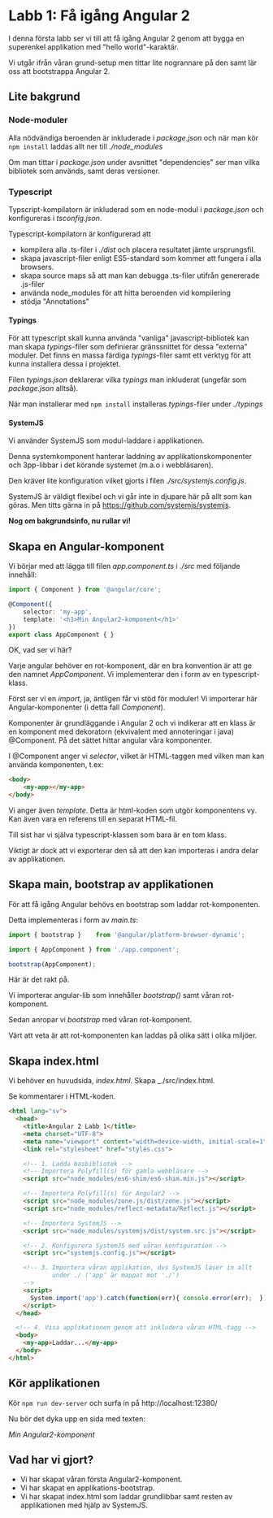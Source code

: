 Labb 1: Få igång Angular 2
==========================

I denna första labb ser vi till att få igång Angular 2 genom att bygga
en superenkel applikation med "hello world"-karaktär.

Vi utgår ifrån våran grund-setup men tittar lite nogrannare på den samt 
lär oss att bootstrappa Angular 2.

Lite bakgrund
-------------

### Node-moduler

Alla nödvändiga beroenden är inkluderade i _package.json_ och när man
kör `npm install` laddas allt ner till _./node_modules_

Om man tittar i _package.json_ under avsnittet "dependencies" ser man 
vilka bibliotek som används, samt deras versioner.

### Typescript
Typscript-kompilatorn är inkluderad som en node-modul i _package.json_ 
och konfigureras i _tsconfig.json_.

Typescript-kompilatorn är konfigurerad att 

- kompilera alla .ts-filer i _./dist_ och placera resultatet jämte 
  ursprungsfil.
- skapa javascript-filer enligt ES5-standard som kommer att fungera 
  i alla browsers.
- skapa source maps så att man kan debugga .ts-filer utifrån genererade
 .js-filer
- använda node_modules för att hitta beroenden vid kompilering 
- stödja "Annotations"

#### Typings
För att typescript skall kunna använda "vanliga" javascript-bibliotek
kan man skapa _typings_-filer som definierar gränssnittet för dessa
"externa" moduler. Det finns en massa färdiga _typings_-filer samt ett 
verktyg för att kunna installera dessa i projektet. 

Filen _typings.json_ deklarerar vilka _typings_ man inkluderat 
(ungefär som _package.json_ alltså).

När man installerar med `npm install` installeras _typings_-filer
under _./typings_

#### SystemJS
Vi använder SystemJS som modul-laddare i applikationen. 

Denna systemkomponent hanterar laddning av applikationskomponenter
och 3pp-libbar i det körande systemet (m.a.o i webbläsaren). 

Den kräver lite konfiguration vilket gjorts i filen _./src/systemjs.config.js_.
 
SystemJS är väldigt flexibel och vi går inte in djupare här på 
allt som kan göras. Men titts gärna in på https://github.com/systemjs/systemjs.   



__Nog om bakgrundsinfo, nu rullar vi!__

Skapa en Angular-komponent
--------------------------
Vi börjar med att lägga till filen _app.component.ts_ i _./src_ med
följande innehåll:

```typescript
import { Component } from '@angular/core';

@Component({
    selector: 'my-app',
    template: '<h1>Min Angular2-komponent</h1>'
})
export class AppComponent { }
```
	
OK, vad ser vi här? 

Varje angular behöver en rot-komponent, där en bra konvention är att 
ge den namnet _AppComponent_. Vi implementerar den i form av en 
typescript-klass.

Först ser vi en _import_, ja, äntligen får vi stöd för moduler!
Vi importerar här Angular-komponenter (i detta fall _Component_).

Komponenter är grundläggande i Angular 2 och vi indikerar att en klass
är en komponent med dekoratorn (ekvivalent med annoteringar i java)
@Component. På det sättet hittar angular våra komponenter. 

I @Component anger vi _selector_, vilket är HTML-taggen med vilken man 
kan använda komponenten, t.ex:

```html
<body>
    <my-app></my-app>
</body>
```

Vi anger även _template_. Detta är html-koden som utgör komponentens vy.
Kan även vara en referens till en separat HTML-fil.

Till sist har vi själva typescript-klassen som bara är en tom klass.

Viktigt är dock att vi exporterar den så att den kan importeras i andra
delar av applikationen.

Skapa main, bootstrap av applikationen
--------------------------------------
För att få igång Angular behövs en bootstrap som laddar rot-komponenten.

Detta implementeras i form av _main.ts_:

```typescript
import { bootstrap }    from '@angular/platform-browser-dynamic';

import { AppComponent } from './app.component';

bootstrap(AppComponent);
```
	
Här är det rakt på.

Vi importerar angular-lib som innehåller _bootstrap()_ samt våran 
rot-komponent.

Sedan anropar vi _bootstrap_ med våran rot-komponent.

Värt att veta är att rot-komponenten kan laddas på olika sätt i olika 
miljöer.

Skapa index.html
----------------
Vi behöver en huvudsida, _index.html_. Skapa _./src/index.html.

Se kommentarer i HTML-koden.

```html
<html lang="sv">
  <head>
    <title>Angular 2 Labb 1</title>
    <meta charset="UTF-8">
    <meta name="viewport" content="width=device-width, initial-scale=1">
    <link rel="stylesheet" href="styles.css">

    <!-- 1. Ladda basbibliotek -->
    <!-- Importera Polyfill(s) för gamla webbläsare -->
    <script src="node_modules/es6-shim/es6-shim.min.js"></script>

    <!-- Importera Polyfill(s) för Angular2 -->
    <script src="node_modules/zone.js/dist/zone.js"></script>
    <script src="node_modules/reflect-metadata/Reflect.js"></script>

    <!-- Importera SystemJS -->
    <script src="node_modules/systemjs/dist/system.src.js"></script>

    <!-- 2. Konfigurera SystemJS med våran konfiguration -->
    <script src="systemjs.config.js"></script>

    <!-- 3. Importera våran applikation, dvs SystemJS läser in allt 
            under ./ ('app' är mappat mot './') 
    -->
    <script>
      System.import('app').catch(function(err){ console.error(err);  });
    </script>
  </head>

  <!-- 4. Visa applikationen genom att inkludera våran HTML-tagg -->
  <body>
    <my-app>Laddar...</my-app>
  </body>
</html>
```

Kör applikationen
-----------------
Kör `npm run dev-server` och surfa in på http://localhost:12380/

Nu bör det dyka upp en sida med texten: 
      
_Min Angular2-komponent_

Vad har vi gjort?
-----------------

- Vi har skapat våran första Angular2-komponent.
- Vi har skapat en applikations-bootstrap.
- Vi har skapat index.html som laddar grundlibbar samt resten av 
  applikationen med hjälp av SystemJS.  


